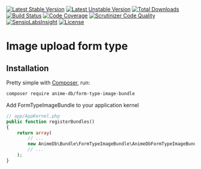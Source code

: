 [![Latest Stable Version](https://poser.pugx.org/anime-db/form-type-image-bundle/v/stable.png)](https://packagist.org/packages/anime-db/form-type-image-bundle)
[![Latest Unstable Version](https://poser.pugx.org/anime-db/form-type-image-bundle/v/unstable.png)](https://packagist.org/packages/anime-db/form-type-image-bundle)
[![Total Downloads](https://poser.pugx.org/anime-db/form-type-image-bundle/downloads)](https://packagist.org/packages/anime-db/form-type-image-bundle)
[![Build Status](https://travis-ci.org/anime-db/form-type-image-bundle.svg?branch=master)](https://travis-ci.org/anime-db/form-type-image-bundle)
[![Code Coverage](https://scrutinizer-ci.com/g/anime-db/form-type-image-bundle/badges/coverage.png?b=master)](https://scrutinizer-ci.com/g/anime-db/form-type-image-bundle/?branch=master)
[![Scrutinizer Code Quality](https://scrutinizer-ci.com/g/anime-db/form-type-image-bundle/badges/quality-score.png?b=master)](https://scrutinizer-ci.com/g/anime-db/form-type-image-bundle/?branch=master)
[![SensioLabsInsight](https://insight.sensiolabs.com/projects/f83dabf8-d5b0-4586-b254-af742df345c6/mini.png)](https://insight.sensiolabs.com/projects/f83dabf8-d5b0-4586-b254-af742df345c6)
[![License](https://poser.pugx.org/anime-db/form-type-image-bundle/license.png)](https://packagist.org/packages/anime-db/form-type-image-bundle)

# Image upload form type

## Installation

Pretty simple with [Composer](http://packagist.org), run:

```sh
composer require anime-db/form-type-image-bundle
```

Add FormTypeImageBundle to your application kernel

```php
// app/AppKernel.php
public function registerBundles()
{
    return array(
        // ...
        new AnimeDb\Bundle\FormTypeImageBundle\AnimeDbFormTypeImageBundle(),
        // ...
    );
}
```
